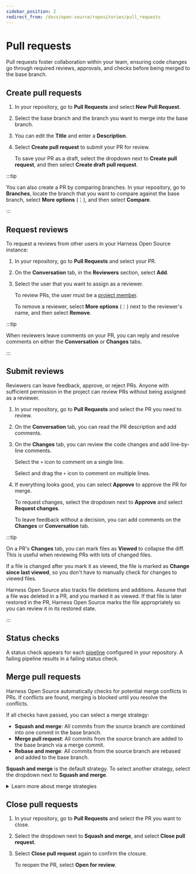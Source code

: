 ```yaml
---
sidebar_position: 2
redirect_from: /docs/open-source/repositories/pull_requests
---
```


# Pull requests

Pull requests foster collaboration within your team, ensuring code changes go through required reviews, approvals, and checks before being merged to the base branch.

## Create pull requests

1. In your repository, go to **Pull Requests** and select **New Pull Request**.
2. Select the base branch and the branch you want to merge into the base branch.
3. You can edit the **Title** and enter a **Description**.
4. Select **Create pull request** to submit your PR for review.

   To save your PR as a draft, select the dropdown next to **Create pull request**, and then select **Create draft pull request**.

:::tip

You can also create a PR by comparing branches. In your repository, go to **Branches**, locate the branch that you want to compare against the base branch, select **More options** (&vellip;), and then select **Compare**.

:::

## Request reviews

To request a reviews from other users in your Harness Open Source instance:

1. In your repository, go to **Pull Requests** and select your PR.
2. On the **Conversation** tab, in the **Reviewers** section, select **Add**.
3. Select the user that you want to assign as a reviewer.

   To review PRs, the user must be a [project member](/docs/open-source/administration/project-management.md).

   To remove a reviewer, select **More options** (&vellip;) next to the reviewer's name, and then select **Remove**.

:::tip

When reviewers leave comments on your PR, you can reply and resolve comments on either the **Conversation** or **Changes** tabs.

:::

## Submit reviews

Reviewers can leave feedback, approve, or reject PRs. Anyone with sufficient permission in the project can review PRs without being assigned as a reviewer.

1. In your repository, go to **Pull Requests** and select the PR you need to review.
2. On the **Conversation** tab, you can read the PR description and add comments.
3. On the **Changes** tab, you can review the code changes and add line-by-line comments.

   Select the `+` icon to comment on a single line.

   Select and drag the `+` icon to comment on multiple lines.

4. If everything looks good, you can select **Approve** to approve the PR for merge.

   To request changes, select the dropdown next to **Approve** and select **Request changes**.

   To leave feedback without a decision, you can add comments on the **Changes** or **Conversation** tab.

:::tip

On a PR's **Changes** tab, you can mark files as **Viewed** to collapse the diff. This is useful when reviewing PRs with lots of changed files.

If a file is changed after you mark it as viewed, the file is marked as **Change since last viewed**, so you don't have to manually check for changes to viewed files.

Harness Open Source also tracks file deletions and additions. Assume that a file was deleted in a PR, and you marked it as viewed. If that file is later restored in the PR, Harness Open Source marks the file appropriately so you can review it in its restored state.

:::

## Status checks

A status check appears for each [pipeline](../pipelines/overview) configured in your repository. A failing pipeline results in a failing status check.

## Merge pull requests

Harness Open Source automatically checks for potential merge conflicts in PRs. If conflicts are found, merging is blocked until you resolve the conflicts.

If all checks have passed, you can select a merge strategy:

- **Squash and merge**: All commits from the source branch are combined into one commit in the base branch.
- **Merge pull request**: All commits from the source branch are added to the base branch via a merge commit.
- **Rebase and merge**: All commits from the source branch are rebased and added to the base branch.

**Squash and merge** is the default strategy. To select another strategy, select the dropdown next to **Squash and merge**.

<details>
<summary>Learn more about merge strategies</summary>

Merge strategies define how changes from the source branch are integrated to the base branch. Depending on your branch history, some strategies might be unavailable. Also, your team or organization might have a preferred or required strategy. Harness Open Source offers three merge strategies:

* **Squash and merge**: The **Squash and merge** strategy combines all commits from the source branch into a single commit, or *squash commit*, on the base branch. This strategy is best if you want to maintain a linear project history. From a project standpoint, a squash commit represents a single, meaningful commit on the base branch. The squash commit preserves the context of all changes through PR comments, discussions, and the metadata stored within the commit itself. However, the drawback is that you lose some granular commit-by-commit metadata that you would retain with other merge strategies.

* **Merge pull request**: The **Merge pull request** strategy incorporates all commits from the source branch into the base branch through a merge commit. In Harness Open Source, the merge commit captures a snapshot of the codebase after merging the source branch into the base branch. This strategy preserves a detailed history of changes, and this record remains accessible for future reference through the merge commit.

* **Rebase and merge**: With the **Rebase and merge** strategy, all commits in the source branch are rebased before being incorporated into the base branch. This strategy alters the commit history in order to provide a linear sequence of commits on the base branch. This strategy provides a chronological and streamlined history of events while retaining individual commit messages and contributions.

</details>

## Close pull requests

1. In your repository, go to **Pull Requests** and select the PR you want to close.
2. Select the dropdown next to **Squash and merge**, and select **Close pull request**.
3. Select **Close pull request** again to confirm the closure.

   To reopen the PR, select **Open for review**.
